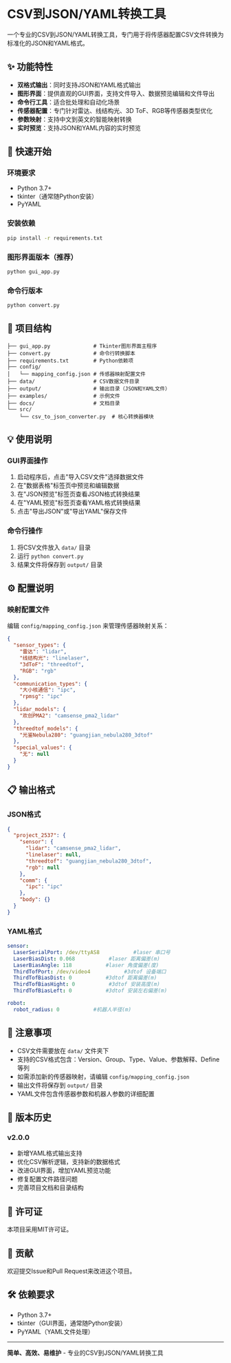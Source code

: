 # CSV到JSON/YAML转换工具

一个专业的CSV到JSON/YAML转换工具，专门用于将传感器配置CSV文件转换为标准化的JSON和YAML格式。

## ✨ 功能特性

- **双格式输出**：同时支持JSON和YAML格式输出
- **图形界面**：提供直观的GUI界面，支持文件导入、数据预览编辑和文件导出
- **命令行工具**：适合批处理和自动化场景
- **传感器配置**：专门针对雷达、线结构光、3D ToF、RGB等传感器类型优化
- **参数映射**：支持中文到英文的智能映射转换
- **实时预览**：支持JSON和YAML内容的实时预览

## 🚀 快速开始

### 环境要求
- Python 3.7+
- tkinter（通常随Python安装）
- PyYAML

### 安装依赖
```bash
pip install -r requirements.txt
```

### 图形界面版本（推荐）
```bash
python gui_app.py
```
### 命令行版本
```bash
python convert.py
```

## 📁 项目结构

```
├── gui_app.py              # Tkinter图形界面主程序
├── convert.py              # 命令行转换脚本
├── requirements.txt        # Python依赖项
├── config/
│   └── mapping_config.json # 传感器映射配置文件
├── data/                   # CSV数据文件目录
├── output/                 # 输出目录（JSON和YAML文件）
├── examples/               # 示例文件
├── docs/                   # 文档目录
└── src/
    └── csv_to_json_converter.py  # 核心转换器模块
```

## 💡 使用说明

### GUI界面操作
1. 启动程序后，点击"导入CSV文件"选择数据文件
2. 在"数据表格"标签页中预览和编辑数据
3. 在"JSON预览"标签页查看JSON格式转换结果
4. 在"YAML预览"标签页查看YAML格式转换结果
5. 点击"导出JSON"或"导出YAML"保存文件

### 命令行操作
1. 将CSV文件放入 `data/` 目录
2. 运行 `python convert.py`
3. 结果文件将保存到 `output/` 目录

## ⚙️ 配置说明

### 映射配置文件

编辑 `config/mapping_config.json` 来管理传感器映射关系：

```json
{
  "sensor_types": {
    "雷达": "lidar",
    "线结构光": "linelaser",
    "3dToF": "threedtof",
    "RGB": "rgb"
  },
  "communication_types": {
    "大小核通信": "ipc",
    "rpmsg": "ipc"
  },
  "lidar_models": {
    "欢创PMA2": "camsense_pma2_lidar"
  },
  "threedtof_models": {
    "光鉴Nebula280": "guangjian_nebula280_3dtof"
  },
  "special_values": {
    "无": null
  }
}
```

## 📋 输出格式

### JSON格式
```json
{
  "project_2537": {
    "sensor": {
      "lidar": "camsense_pma2_lidar",
      "linelaser": null,
      "threedtof": "guangjian_nebula280_3dtof",
      "rgb": null
    },
    "comm": {
      "ipc": "ipc"
    },
    "body": {}
  }
}
```

### YAML格式
```yaml
sensor:
  LaserSerialPort: /dev/ttyAS8           #laser 串口号
  LaserBiasDist: 0.068           #laser 距离偏差(m)
  LaserBiasAngle: 118           #laser 角度偏差(度)
  ThirdTofPort: /dev/video4           #3dtof 设备端口
  ThirdTofBiasDist: 0           #3dtof 距离偏差(m)
  ThirdTofBiasHight: 0           #3dtof 安装高度(m)
  ThirdTofBiasLeft: 0           #3dtof 安装左右偏差(m)

robot:
  robot_radius: 0           #机器人半径(m)
```

## 📝 注意事项

- CSV文件需要放在 `data/` 文件夹下
- 支持的CSV格式包含：Version、Group、Type、Value、参数解释、Define等列
- 如需添加新的传感器映射，请编辑 `config/mapping_config.json`
- 输出文件将保存到 `output/` 目录
- YAML文件包含传感器参数和机器人参数的详细配置

## 🔄 版本历史

### v2.0.0
- 新增YAML格式输出支持
- 优化CSV解析逻辑，支持新的数据格式
- 改进GUI界面，增加YAML预览功能
- 修复配置文件路径问题
- 完善项目文档和目录结构

## 📄 许可证

本项目采用MIT许可证。

## 🤝 贡献

欢迎提交Issue和Pull Request来改进这个项目。

## 🛠️ 依赖要求

- Python 3.7+
- tkinter（GUI界面，通常随Python安装）
- PyYAML（YAML文件处理）

---

**简单、高效、易维护** - 专业的CSV到JSON/YAML转换工具